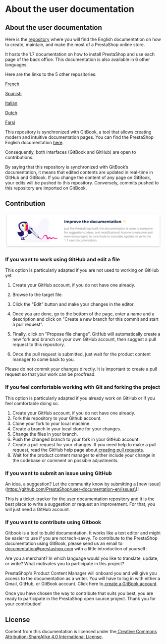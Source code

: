 # About the user documentation

## **About the user documentation**

Here is the [repository](https://github.com/PrestaShop/user-documentation-en) where you will find the English documentation on how to create, maintain, and make the most of a PrestaShop online store.

It hosts the 1.7 documentation on how to install PrestaShop and use each page of the back office. This documentation is also available in 6 other languages. 

Here are the links to the 5 other repositories: 

[French](https://github.com/PrestaShop/user-documentation-fr)

[Spanish](https://github.com/PrestaShop/user-documentation-es)

[Italian](https://github.com/PrestaShop/user-documentation-it)

[Dutch](https://github.com/PrestaShop/user-documentation-nl)

[Farsi](https://github.com/PrestaShop/user-documentation-fa)

This repository is synchronized with GitBook, a tool that allows creating modern and intuitive documentation pages. You can find the PrestaShop English documentation [here](https://prestashop.gitbook.io/english-documentation-for-prestashop-1-7/).

Consequently, both interfaces \(GitBook and GitHub\) are open to contributions.

By saying that this repository is synchronized with GitBook’s documentation, it means that edited contents are updated in real-time in GitHub and GitBook. If you change the content of any page on GitBook, your edits will be pushed to this repository. Conversely, commits pushed to this repository are imported on GitBook.

## **‌Contribution**

![](.gitbook/assets/improve-the-documentation-1-.png)

### If you want to work using GitHub and edit a file

This option is particularly adapted if you are not used to working on GitHub yet.

1. Create your GitHub account, if you do not have one already.
2. Browse to the target file.
3. Click the "Edit" button and make your changes in the editor.‌

4. Once you are done, go to the bottom of the page, enter a name and a description and click on "Create a new branch for this commit and start a pull request".  
5. Finally, click on "Propose file change". GitHub will automatically create a new fork and branch on your own GitHub account, then suggest a pull request to this repository.  
6. Once the pull request is submitted, just wait for the product content manager to come back to you.

Please do not commit your changes directly. It is important to create a pull request so that your work can be proofread.

### If you feel comfortable working with Git and forking the project

This option is particularly adapted if you already work on GitHub or if you feel comfortable doing so.

1. Create your GitHub account, if you do not have one already.
2. Fork this repository to your Github account.
3. Clone your fork to your local machine.
4. Create a branch in your local clone for your changes.
5. Change the files in your branch.
6. Push the changed branch to your fork in your GitHub account.
7. Create a pull request for your changes. If you need help to make a pull request, read the GitHub help page about[ creating pull requests](https://docs.github.com/en/github/collaborating-with-issues-and-pull-requests/creating-a-pull-request).
8. Wait for the product content manager to either include your change in the codebase or comment on possible adjustments.

### If you want to submit an issue using GitHub

An idea, a suggestion? Let the community know by submitting a \[new issue\]\(https://github.com/PrestaShop/user-documentation-en/issues\)!

This is a ticket-tracker for the user documentation repository and it is the best place to write a suggestion or request an improvement. For that, you will just need a GitHub account.

### If you want to contribute using Gitbook

‌Gitbook is a tool to build documentation. It works like a text editor and might be easier to use if you are not tech-savvy. To contribute to the PrestaShop documentation using GitBook, please send us an email to documentation@prestashop.com with a little introduction of yourself:

Are you a merchant? In which language would you like to translate, update, or write? What motivates you to participate in this project?

PrestaShop's Product Content Manager will onboard you and will give you access to the documentation as a writer. You will have to log in with either a Gmail, GitHub, or GitBook account. Click here to[ create a GitBook account](https://app.gitbook.com/join).

Once you have chosen the way to contribute that suits you best, you are ready to participate in the PrestaShop open source project. Thank you for your contribution! 

## License

Content from this documentation is licensed under the[ Creative Commons Attribution-ShareAlike 4.0 International License](https://creativecommons.org/licenses/by-sa/4.0/).

